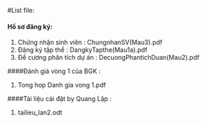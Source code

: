#List file:

#### Hồ sơ đăng ký:
1. Chứng nhận sinh viên : ChungnhanSV(Mau3).pdf
2. Đăng ký tập thể : DangkyTapthe(Mau1a).pdf
3. Đề cương phân tích dự án : DecuongPhantichDuan(Mau2).pdf

####Đánh giá vòng 1 của BGK : 
1. Tong hop Danh gia vong 1.pdf

####Tài liệu cài đặt by Quang Lập : 
1. tailieu_lan2.odt
